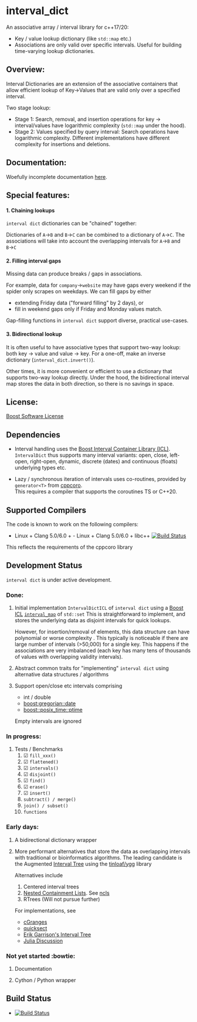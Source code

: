 # interval_dict


An associative array / interval library for c++17/20:
 - Key / value lookup dictionary (like `std::map` etc.) 
 - Associations are only valid over specific intervals.
Useful for building time-varying lookup dictionaries.

## Overview:

Interval Dictionaries are an extension of the associative containers that allow efficient lookup of Key&rarr;Values that are valid only over a specified interval.

Two stage lookup: 

- Stage 1: Search, removal, and insertion operations for key &rarr; interval/values have logarithmic complexity (`std::map` under the hood).
- Stage 2: Values specified by query interval: Search operations have logarithmic complexity. Different implementations have different complexity for insertions and deletions.

## Documentation:

Woefully incomplete documentation [here](https://github.com/bunbun/interval_dict).

## Special features:

#### 1. Chaining lookups
`interval dict` dictionaries can be "chained" together:

Dictionaries of `A`&rarr;`B` and `B`&rarr;`C` can be combined to a dictionary of `A`&rarr;`C`.
The associations will take into account the overlapping intervals for `A`&rarr;`B` and `B`&rarr;`C`

#### 2. Filling interval gaps
Missing data can produce breaks / gaps in associations.

For example, data for `company`&rarr;`website` may have gaps every weekend if the spider only scrapes on weekdays.
We can fill gaps by either 
- extending Friday data ("forward filling" by 2 days), or
- fill in weekend gaps only if Friday and Monday values match.

Gap-filling functions in `interval dict` support diverse, practical use-cases.   

#### 3. Bidirectional lookup
It is often useful to have associative types that support two-way lookup: both key &rarr; value and value &rarr; key.
For a one-off, make an inverse dictionary (`interval_dict.invert()`).

Other times, it is more convenient or efficient to use a dictionary that supports two-way lookup directly.
Under the hood, the bidirectional interval map stores the data in both direction, so there is no savings in space.

## License:

[Boost Software License](https://github.com/bunbun/interval_dict/blob/master/LICENSE)

## Dependencies

- Interval handling uses the [Boost Interval Container Library (ICL)](https://www.boost.org/doc/libs/release/libs/icl/doc/html/index.html).
  `IntervalDict` thus supports many interval variants: open, close, left-open, right-open, dynamic, discrete (dates) and continuous (floats) underlying types etc.
  
- Lazy / synchronous iteration of intervals uses co-routines, provided by `generator<T>` from [cppcoro](https://github.com/lewissbaker/cppcoro).  
  This requires a compiler that supports the coroutines TS or C++20.
  
## Supported Compilers

The code is known to work on the following compilers:

- Linux + Clang 5.0/6.0 + - Linux + Clang 5.0/6.0 + libc++ [![Build Status](https://travis-ci.org/lewissbaker/cppcoro.svg?branch=master)](https://travis-ci.org/lewissbaker/cppcoro)

This reflects the requirements of the cppcoro library

## Development Status
`interval dict` is under active development.

### Done:  

1. Initial implementation `IntervalDictICL` of `interval dict` using a [Boost ICL](https://www.boost.org/doc/libs/release/libs/icl/doc/html/index.html) [`interval_map`](https://www.boost.org/doc/libs/release/libs/icl/doc/html/header/boost/icl/interval_map_hpp.html) of `std::set`
   This is straightforward to implement, and stores the underlying data as disjoint intervals for quick lookups.
   
   However, for insertion/removal of elements, this data structure can have polynomial or worse complexity .
   This typically is noticeable if there are large number of intervals (>50,000) for a single key.
   This happens if the associations are very imbalanced (each key has many tens of thousands of values with overlapping validity intervals).   
  
1. Abstract common traits for "implementing" `interval dict` using alternative data structures / algorithms

1. Support open/close etc intervals comprising 
    - int / double
    - [boost:gregorian::date](https://www.boost.org/doc/libs/release/doc/html/date_time/gregorian.html)
    - [boost::posix_time::ptime](https://www.boost.org/doc/libs/release/doc/html/date_time/posix_time.html)
    
    Empty intervals are ignored 


### In progress:

1. Tests / Benchmarks
   1. &#9745; `fill_xxx()` 
   1. &#9745; `flattened()`
   1. &#9745; `intervals()`
   1. &#9745; `disjoint()`
   1. &#9745; `find()`
   1. &#9745; `erase()`
   1. &#9745; `insert()`
   1. `subtract() / merge()`
   1. `join() / subset()`
   1. `functions`

### Early days:

1. A bidirectional dictionary wrapper 
   
1. More performant alternatives that store the data as overlapping intervals with traditional or bioinformatics algorithms. 
   The leading candidate is the Augmented [Interval Tree](https://en.wikipedia.org/wiki/Interval_tree) 
   using the [tinloaf/ygg](https://github.com/tinloaf/ygg) library
   
   Alternatives include 
     1. Centered interval trees
     1. [Nested Containment Lists](https://academic.oup.com/bioinformatics/article/23/11/1386/199545). See
        [ncls](https://github.com/biocore-ntnu/ncls)
     1. RTrees (Will not pursue further)
     
     For implementations, see  
     - [cGranges](https://github.com/lh3/cgranges)
     - [quicksect](https://github.com/brentp/quicksect)
     - [Erik Garrison's Interval Tree](https://github.com/ekg/intervaltree/blob/master/IntervalTree.h)
     - [Julia Discussion](https://github.com/BioJulia/Bio.jl/issues/340)

### Not yet started :bowtie:      

1. Documentation

1. Cython / Python wrapper    


## Build Status

- [![Build Status](https://travis-ci.org/bunbun/intervaldict.svg?branch=master)](https://travis-ci.org/bunbun/intervaldict)
